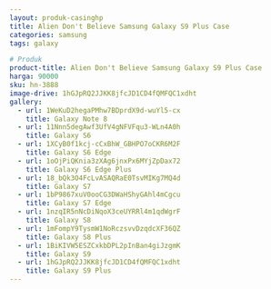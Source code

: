```yaml
---
layout: produk-casinghp
title: Alien Don't Believe Samsung Galaxy S9 Plus Case
categories: samsung
tags: galaxy

# Produk
product-title: Alien Don't Believe Samsung Galaxy S9 Plus Case
harga: 90000
sku: hn-3888
image-drive: 1hGJpRQ2JJKK8jfcJD1CD4fQMFQC1xdht
gallery:
  - url: 1WeKuD2hegaPMhw7BDprdX9d-wuYl5-cx
    title: Galaxy Note 8
  - url: 11Nnn5degAwf3UfV4gNFVFqu3-WLn4A0h
    title: Galaxy S6
  - url: 1XCyB0f1kcj-cCxBhW_GBHPO7oCKR6M2F
    title: Galaxy S6 Edge
  - url: 1oOjPiQKnia3zXAg6jnxPx6MYjZpDax72
    title: Galaxy S6 Edge Plus
  - url: 18_bQk3O4FcLvASAQRaE0TsvMIKg7MQ4d
    title: Galaxy S7
  - url: 1bP9867xuV0ooCG3DWaHShyGAhl4mCgcu
    title: Galaxy S7 Edge
  - url: 1nzqIR5nNcDiNqoX3ceUYRRl4m1qdWgrF
    title: Galaxy S8
  - url: 1mFompY9TysmW1NoRczsvvDzqdcXF36QZ
    title: Galaxy S8 Plus
  - url: 1BiKIVW5ESZCxkbDPL2pInBan4giJzgmK
    title: Galaxy S9
  - url: 1hGJpRQ2JJKK8jfcJD1CD4fQMFQC1xdht
    title: Galaxy S9 Plus
---
```

